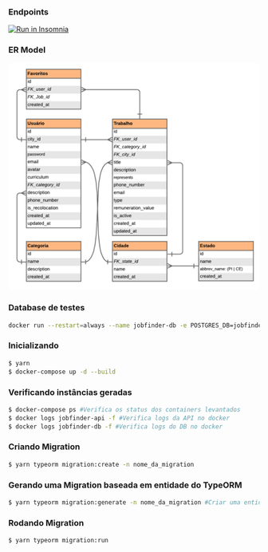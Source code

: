 ### Endpoints

<a href="https://insomnia.rest/run/?label=PDSI&uri=https%3A%2F%2Fgithub.com%2Fjob-finder-br%2Fbackend%2Fblob%2Fmain%2FInsomnia.json" target="_blank"><img src="https://insomnia.rest/images/run.svg" alt="Run in Insomnia"></a>

### ER Model

![ER-model](ER.png)

### Database de testes

```sh
docker run --restart=always --name jobfinder-db -e POSTGRES_DB=jobfinder_db -e POSTGRES_PASSWORD=jobfinder_db -p 5435:5432 -d postgres
```

### Inicializando

```sh
$ yarn
$ docker-compose up -d --build
```

### Verificando instâncias geradas

```sh
$ docker-compose ps #Verifica os status dos containers levantados
$ docker logs jobfinder-api -f #Verifica logs da API no docker
$ docker logs jobfinder-db -f #Verifica logs do DB no docker
```

### Criando Migration

```sh
$ yarn typeorm migration:create -n nome_da_migration

```

### Gerando uma Migration baseada em entidade do TypeORM

```sh
$ yarn typeorm migration:generate -n nome_da_migration #Criar uma entidade baseada no typeORM antes

```

### Rodando Migration

```sh
$ yarn typeorm migration:run

```
